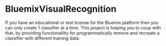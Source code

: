 # BluemixVisualRecognition
If you have an educational or test license for the Bluemix platform then you can only create 1 classifier at a time.
This project is helping you to coup with that, by providing functionallity for programmatically remove and recreate 
a classifier with different training data.
